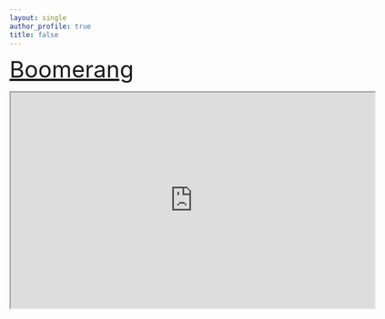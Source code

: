 ```yaml
---
layout: single
author_profile: true
title: false
---
```

<!--    [Mobile design](https://danielp101.github.io/blog/post-quote/) -->
   <h style="font-size:40px;"><a href="https://l77l77.github.io/blog/post-quote/">Boomerang</a></h>
   
   <iframe src="https://drive.google.com/file/d/14t4jlv6AQJnTbzLmnsq-tBZa2izZtWtU/preview" width="640" height="380" allow="autoplay"></iframe>
   
   <p> </p>
   <p> </p>
   <p> </p>
   <p> </p>
   <p> </p>
   <p> </p>
   <p> </p>
   


